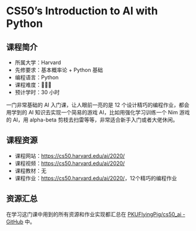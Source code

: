 # CS50’s Introduction to AI with Python

## 课程简介

- 所属大学：Harvard
- 先修要求：基本概率论 + Python 基础
- 编程语言：Python
- 课程难度：🌟🌟🌟
- 预计学时：30 小时

一门非常基础的 AI 入门课，让人眼前一亮的是 12 个设计精巧的编程作业，都会用学到的 AI 知识去实现一个简易的游戏 AI，比如用强化学习训练一个 Nim 游戏的 AI，用 alpha-beta 剪枝去扫雷等等，非常适合新手入门或者大佬休闲。

## 课程资源

- 课程网站：<https://cs50.harvard.edu/ai/2020/>
- 课程视频：<https://cs50.harvard.edu/ai/2020/>
- 课程教材：无
- 课程作业：<https://cs50.harvard.edu/ai/2020/>，12个精巧的编程作业

## 资源汇总

在学习这门课中用到的所有资源和作业实现都汇总在 [PKUFlyingPig/cs50_ai - GitHub](https://github.com/PKUFlyingPig/cs50_ai) 中。
